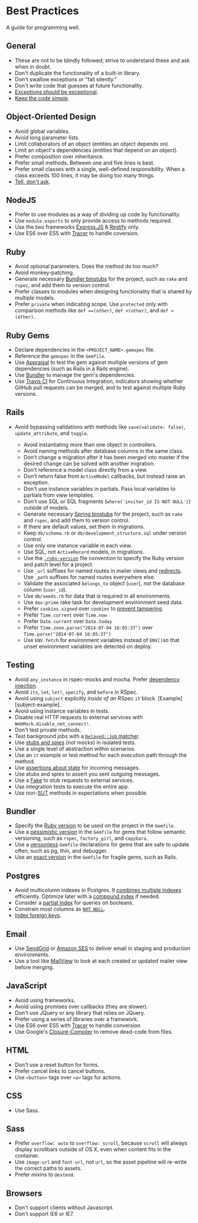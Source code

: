 Best Practices
==============

A guide for programming well.


General
-------

* These are not to be blindly followed; strive to understand these and ask
when in doubt.
* Don't duplicate the functionality of a built-in library.
* Don't swallow exceptions or "fail silently."
* Don't write code that guesses at future functionality.
* [Exceptions should be exceptional].
* [Keep the code simple].

[Exceptions should be exceptional]: http://www.readability.com/~/yichhgvu
[Keep the code simple]: http://www.readability.com/~/ko2aqda2


Object-Oriented Design
----------------------

* Avoid global variables.
* Avoid long parameter lists.
* Limit collaborators of an object (entities an object depends on).
* Limit an object's dependencies (entities that depend on an object).
* Prefer composition over inheritance.
* Prefer small methods. Between one and five lines is best.
* Prefer small classes with a single, well-defined responsibility. When a
class exceeds 100 lines, it may be doing too many things.
* [Tell, don't ask].

[Tell, don't ask]: http://robots.thoughtbot.com/post/27572137956/tell-dont-ask



NodeJS
------

* Prefer to use modules as a way of dividing up code by functionality.
* Use `module.exports` to only provide access to methods required.
* Use the two frameworks [Express.JS] & [Restify] only.
* Use ES6 over ES5 with [Tracer] to handle coversion.

[Express.JS]: http://expressjs.com/
[Restify]: http://mcavage.me/node-restify/
[Tracer]: https://github.com/google/traceur-compiler



Ruby
----

* Avoid optional parameters. Does the method do too much?
* Avoid monkey-patching.
* Generate necessary [Bundler binstubs] for the project, such as `rake` and
`rspec`, and add them to version control.
* Prefer classes to modules when designing functionality that is shared by
multiple models.
* Prefer `private` when indicating scope. Use `protected` only with comparison
methods like `def ==(other)`, `def <(other)`, and `def >(other)`.

[Bundler binstubs]: https://github.com/sstephenson/rbenv/wiki/Understanding-binstubs

Ruby Gems
---------

* Declare dependencies in the `<PROJECT_NAME>.gemspec` file.
* Reference the `gemspec` in the `Gemfile`.
* Use [Appraisal] to test the gem against multiple versions of gem dependencies
(such as Rails in a Rails engine).
* Use [Bundler] to manage the gem's dependencies.
* Use [Travis CI] for Continuous Integration, indicators showing whether GitHub
pull requests can be merged, and to test against multiple Ruby versions.

[Appraisal]: https://github.com/thoughtbot/appraisal
[Bundler]: http://bundler.io
[Travis CI]: http://travis-ci.org

Rails
-----

* Avoid bypassing validations with methods like `save(validate: false)`,
    `update_attribute`, and `toggle`.
    * Avoid instantiating more than one object in controllers.
    * Avoid naming methods after database columns in the same class.
    * Don't change a migration after it has been merged into master if the desired
    change can be solved with another migration.
    * Don't reference a model class directly from a view.
    * Don't return false from `ActiveModel` callbacks, but instead raise an
    exception.
    * Don't use instance variables in partials. Pass local variables to partials
    from view templates.
    * Don't use SQL or SQL fragments (`where('inviter_id IS NOT NULL')`) outside of
    models.
    * Generate necessary [Spring binstubs] for the project, such as `rake` and
    `rspec`, and add them to version control.
    * If there are default values, set them in migrations.
    * Keep `db/schema.rb` or `db/development_structure.sql` under version control.
    * Use only one instance variable in each view.
    * Use SQL, not `ActiveRecord` models, in migrations.
    * Use the [`.ruby-version`] file convention to specify the Ruby version and
    patch level for a project.
    * Use `_url` suffixes for named routes in mailer views and [redirects].  Use
    `_path` suffixes for named routes everywhere else.
    * Validate the associated `belongs_to` object (`user`), not the database column
    (`user_id`).
    * Use `db/seeds.rb` for data that is required in all environments.
    * Use `dev:prime` rake task for development environment seed data.
    * Prefer `cookies.signed` over `cookies` to [prevent tampering].
    * Prefer `Time.current` over `Time.now`
    * Prefer `Date.current` over `Date.today`
    * Prefer `Time.zone.parse("2014-07-04 16:05:37")` over `Time.parse("2014-07-04 16:05:37")`
    * Use `ENV.fetch` for environment variables instead of `ENV[]`so that unset
    environment variables are detected on deploy.

    [`.ruby-version`]: https://gist.github.com/fnichol/1912050
    [redirects]: http://www.w3.org/Protocols/rfc2616/rfc2616-sec14.html#sec14.30
    [Spring binstubs]: https://github.com/sstephenson/rbenv/wiki/Understanding-binstubs
    [prevent tampering]: http://blog.bigbinary.com/2013/03/19/cookies-on-rails.html


Testing
-------

* Avoid `any_instance` in rspec-mocks and mocha. Prefer [dependency injection].
* Avoid `its`, `let`, `let!`, `specify`, and `before` in RSpec.
* Avoid using `subject` explicitly *inside of an* RSpec `it` block.
[Example][subject-example].
* Avoid using instance variables in tests.
* Disable real HTTP requests to external services with
`WebMock.disable_net_connect!`.
* Don't test private methods.
* Test background jobs with a [`Delayed::Job` matcher].
* Use [stubs and spies] \(not mocks\) in isolated tests.
* Use a single level of abstraction within scenarios.
* Use an `it` example or test method for each execution path through the method.
* Use [assertions about state] for incoming messages.
* Use stubs and spies to assert you sent outgoing messages.
* Use a [Fake] to stub requests to external services.
* Use integration tests to execute the entire app.
* Use non-[SUT] methods in expectations when possible.

[dependency injection]: http://en.wikipedia.org/wiki/Dependency_injection
[explicit subject example]: /style/samples/testing.rb#17
[`Delayed::Job` matcher]: https://gist.github.com/3186463
[stubs and spies]: http://robots.thoughtbot.com/post/159805295/spy-vs-spy
[assertions about state]: https://speakerdeck.com/skmetz/magic-tricks-of-testing-railsconf?slide=51
[Fake]: http://robots.thoughtbot.com/post/219216005/fake-it
[SUT]: http://xunitpatterns.com/SUT.html



Bundler
-------

* Specify the [Ruby version] to be used on the project in the `Gemfile`.
* Use a [pessimistic version] in the `Gemfile` for gems that follow semantic
versioning, such as `rspec`, `factory_girl`, and `capybara`.
* Use a [versionless] `Gemfile` declarations for gems that are safe to update
often, such as pg, thin, and debugger.
* Use an [exact version] in the `Gemfile` for fragile gems, such as Rails.

[Ruby version]: http://bundler.io/v1.3/gemfile_ruby.html
[exact version]: http://robots.thoughtbot.com/post/35717411108/a-healthy-bundle
[pessimistic version]: http://robots.thoughtbot.com/post/35717411108/a-healthy-bundle
[versionless]: http://robots.thoughtbot.com/post/35717411108/a-healthy-bundle



Postgres
--------

* Avoid multicolumn indexes in Postgres. It [combines multiple indexes]
efficiently. Optimize later with a [compound index] if needed.
* Consider a [partial index] for queries on booleans.
* Constrain most columns as [`NOT NULL`].
* [Index foreign keys].

[`NOT NULL`]: http://www.postgresql.org/docs/9.1/static/ddl-constraints.html#AEN2444
[combines multiple indexes]: http://www.postgresql.org/docs/9.1/static/indexes-bitmap-scans.html
[compound index]: http://www.postgresql.org/docs/9.2/static/indexes-bitmap-scans.html
[partial index]: http://www.postgresql.org/docs/9.1/static/indexes-partial.html
[Index foreign keys]: https://tomafro.net/2009/08/using-indexes-in-rails-index-your-associations


Email
-----

* Use [SendGrid] or [Amazon SES] to deliver email in staging and production
environments.
* Use a tool like [MailView] to look at each created or updated mailer view
before merging.

[Amazon SES]: http://robots.thoughtbot.com/post/3105121049/delivering-email-with-amazon-ses-in-a-rails-3-app
[SendGrid]: https://devcenter.heroku.com/articles/sendgrid
[MailView]: https://github.com/37signals/mail_view



JavaScript
----------

* Avoid using frameworks.
* Avoid using promises over callbacks (they are slower).
* Don't use JQuery or any library that relies on JQuery.
* Prefer using a series of libraries over a framework.
* Use ES6 over ES5 with [Tracer] to handle conversion
* Use Google's [Closure-Compiler] to remove dead-code from files.

[Tracer]: https://github.com/google/traceur-compiler
[Closure-Compiler]: https://developers.google.com/closure/compiler/


HTML
----

* Don't use a reset button for forms.
* Prefer cancel links to cancel buttons.
* Use `<button>` tags over `<a>` tags for actions.

CSS
---

* Use Sass.

Sass
----

* Prefer `overflow: auto` to `overflow: scroll`, because `scroll` will always
display scrollbars outside of OS X, even when content fits in the container.
* Use `image-url` and `font-url`, not `url`, so the asset pipeline will re-write
the correct paths to assets.
* Prefer mixins to `@extend`.

Browsers
--------

* Don't support clients without Javascript.
* Don't support IE6 or IE7.

